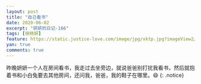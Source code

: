 ```yaml
---
layout: post
title: "自己看书"
date: 2020-06-02
excerpt: "妍妍的日记-166"
tags: [徐晓妍]
feature: https://static.justice-love.com/image/jpg/xktp.jpg?imageView2/1/w/1200/h/500
yan: true
comments: true
---
```

昨晚妍妍一个人在房间看书，我走过去坐旁边，就说爸爸别打扰我看书，然后就抱着书和小白兔要去其他房间，还问我，爸爸，我的鞋子在哪里。😄
{: .notice}

